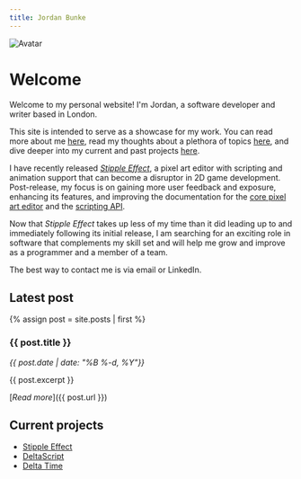 ```yaml
---
title: Jordan Bunke
---
```


<img src="{{ site.baseurl }}/assets/img/ff.gif" alt="Avatar" class="portrait">

# Welcome

Welcome to my personal website! I'm Jordan, a software developer and writer based in London.

This site is intended to serve as a showcase for my work. You can read more about me [here](/about), read my thoughts about a plethora of topics [here](/blog), and dive deeper into my current and past projects [here](/projects).

I have recently released [*Stipple Effect*](/projects/stipple-effect), a pixel art editor with scripting and animation support that can become a disruptor in 2D game development. Post-release, my focus is on gaining more user feedback and exposure, enhancing its features, and improving the documentation for the [core pixel art editor](/se/docs) and the [scripting API](/se/api).

Now that *Stipple Effect* takes up less of my time than it did leading up to and immediately following its initial release, I am searching for an exciting role in software that complements my skill set and will help me grow and improve as a programmer and a member of a team.

The best way to contact me is via email or LinkedIn.

## Latest post

{% assign post = site.posts | first %}

### {{ post.title }}

*{{ post.date | date: "%B %-d, %Y"}}*

{{ post.excerpt }}

[*Read more*]({{ post.url }})

## Current projects

* [Stipple Effect](/projects/stipple-effect)
* [DeltaScript](/projects/deltascript)
* [Delta Time](/projects/delta-time)

<!-- TODO -->
